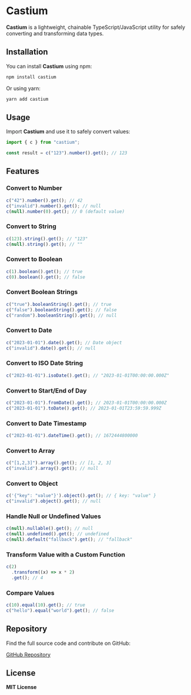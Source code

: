 # Castium

**Castium** is a lightweight, chainable TypeScript/JavaScript utility for safely converting and transforming data types.

## Installation

You can install **Castium** using npm:

```sh
npm install castium
```

Or using yarn:

```sh
yarn add castium
```

## Usage

Import **Castium** and use it to safely convert values:

```typescript
import { c } from "castium";

const result = c("123").number().get(); // 123
```

## Features

### Convert to Number

```typescript
c("42").number().get(); // 42
c("invalid").number().get(); // null
c(null).number(0).get(); // 0 (default value)
```

### Convert to String

```typescript
c(123).string().get(); // "123"
c(null).string().get(); // ""
```

### Convert to Boolean

```typescript
c(1).boolean().get(); // true
c(0).boolean().get(); // false
```

### Convert Boolean Strings

```typescript
c("true").booleanString().get(); // true
c("false").booleanString().get(); // false
c("random").booleanString().get(); // null
```

### Convert to Date

```typescript
c("2023-01-01").date().get(); // Date object
c("invalid").date().get(); // null
```

### Convert to ISO Date String

```typescript
c("2023-01-01").isoDate().get(); // "2023-01-01T00:00:00.000Z"
```

### Convert to Start/End of Day

```typescript
c("2023-01-01").fromDate().get(); // 2023-01-01T00:00:00.000Z
c("2023-01-01").toDate().get(); // 2023-01-01T23:59:59.999Z
```

### Convert to Date Timestamp

```typescript
c("2023-01-01").dateTime().get(); // 1672444800000
```

### Convert to Array

```typescript
c("[1,2,3]").array().get(); // [1, 2, 3]
c("invalid").array().get(); // null
```

### Convert to Object

```typescript
c('{"key": "value"}').object().get(); // { key: "value" }
c("invalid").object().get(); // null
```

### Handle Null or Undefined Values

```typescript
c(null).nullable().get(); // null
c(null).undefined().get(); // undefined
c(null).default("fallback").get(); // "fallback"
```

### Transform Value with a Custom Function

```typescript
c(2)
  .transform((x) => x * 2)
  .get(); // 4
```

### Compare Values

```typescript
c(10).equal(10).get(); // true
c("hello").equal("world").get(); // false
```

## Repository

Find the full source code and contribute on GitHub:

[GitHub Repository](https://github.com/amindasoomi1/castium)

## License

**MIT License**
